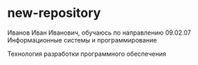 # new-repository
Иванов Иван Иванович, обучаюсь по направлению 09.02.07 Информационные системы и программирование

Технология разработки программного обеспечения
